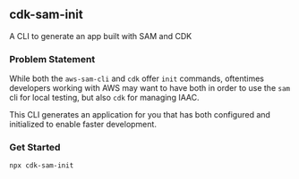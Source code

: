 ## cdk-sam-init

A CLI to generate an app built with SAM and CDK


### Problem Statement

While both the `aws-sam-cli` and `cdk` offer `init` commands, oftentimes developers working with AWS may want to have both in order to use the `sam` cli for local testing, but also `cdk` for managing IAAC.

This CLI generates an application for you that has both configured and initialized to enable faster development.

### Get Started

`npx cdk-sam-init`